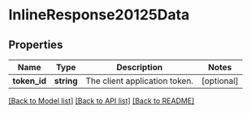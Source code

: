 # InlineResponse20125Data

## Properties
Name | Type | Description | Notes
------------ | ------------- | ------------- | -------------
**token_id** | **string** | The client application token. | [optional] 

[[Back to Model list]](../../README.md#documentation-for-models) [[Back to API list]](../../README.md#documentation-for-api-endpoints) [[Back to README]](../../README.md)

